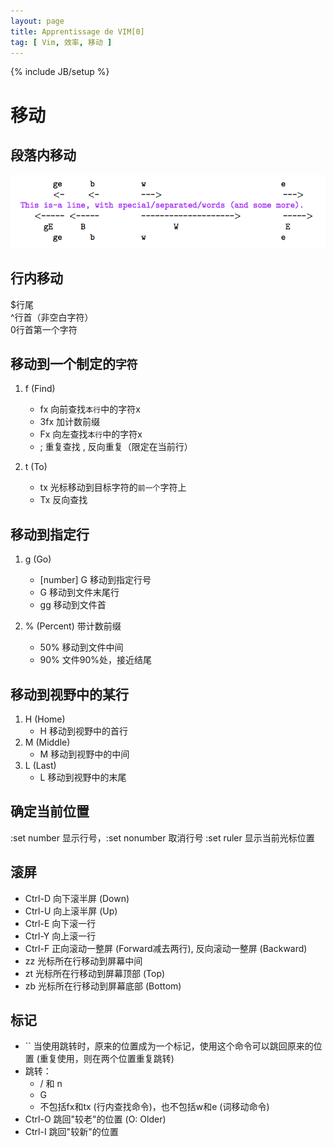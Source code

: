 ```yaml
---
layout: page
title: Apprentissage de VIM[0]
tag: [ Vim, 效率, 移动 ]
---
```

{% include JB/setup %}

# 移动
## 段落内移动

![image](../../assets/resources/词移动.png)

## 行内移动
$行尾  
^行首（非空白字符）  
0行首第一个字符


## 移动到一个制定的`字符`
1. f (Find)
	- fx 向前查找`本行`中的字符x
	- 3fx 加计数前缀
	- Fx 向左查找`本行`中的字符x
	- ; 重复查找 , 反向重复（限定在当前行）

2. t (To)
	- tx 光标移动到目标字符的`前一个`字符上
	- Tx 反向查找

## 移动到指定行
1. g (Go)
	- [number] G 移动到指定行号
	- G 移动到文件末尾行
	- gg 移动到文件首

2. % (Percent) 带计数前缀
	- 50% 移动到文件中间
	- 90% 文件90%处，接近结尾

## 移动到视野中的某行
1. H (Home)
	- H 移动到视野中的首行
2. M (Middle) 
	- M 移动到视野中的中间
3. L (Last) 
	- L 移动到视野中的末尾

## 确定当前位置
:set number 显示行号，:set nonumber 取消行号
:set ruler 显示当前光标位置

## 滚屏

- Ctrl-D 向下滚半屏 (Down)
- Ctrl-U 向上滚半屏 (Up)
- Ctrl-E 向下滚一行
- Ctrl-Y 向上滚一行
- Ctrl-F 正向滚动一整屏 (Forward减去两行), 反向滚动一整屏 (Backward)
 
- zz 光标所在行移动到屏幕中间
- zt 光标所在行移动到屏幕顶部 (Top)
- zb 光标所在行移动到屏幕底部 (Bottom)


## 标记
- `` 当使用跳转时，原来的位置成为一个标记，使用这个命令可以跳回原来的位置 (重复使用，则在两个位置重复跳转)
- 跳转： 
	- / 和 n
	- G
	- 不包括fx和tx (行内查找命令)，也不包括w和e (词移动命令)
- Ctrl-O 跳回"较老"的位置 (O: Older)
- Ctrl-I 跳回"较新"的位置
